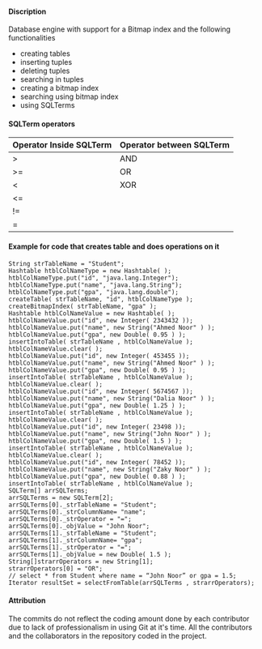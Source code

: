 #### Discription
Database engine with support for a Bitmap index and the following functionalities
- creating tables
- inserting tuples
- deleting tuples
- searching in tuples
- creating a bitmap index
- searching using bitmap index
- using SQLTerms


#### SQLTerm operators

| Operator Inside SQLTerm | Operator between SQLTerm |
|-------------------------|--------------------------|
| >                       | AND                      |
| >=                      | OR                       |
| <                       | XOR                      |
| <=                      |                          |
| !=                      |                          |
| =                       |                          |

#### Example for code that creates table and does operations on it

```
String strTableName = "Student";
Hashtable htblColNameType = new Hashtable( );
htblColNameType.put("id", "java.lang.Integer");
htblColNameType.put("name", "java.lang.String");
htblColNameType.put("gpa", "java.lang.double");
createTable( strTableName, "id", htblColNameType );
createBitmapIndex( strTableName, "gpa" );
Hashtable htblColNameValue = new Hashtable( );
htblColNameValue.put("id", new Integer( 2343432 ));
htblColNameValue.put("name", new String("Ahmed Noor" ) );
htblColNameValue.put("gpa", new Double( 0.95 ) );
insertIntoTable( strTableName , htblColNameValue );
htblColNameValue.clear( );
htblColNameValue.put("id", new Integer( 453455 ));
htblColNameValue.put("name", new String("Ahmed Noor" ) );
htblColNameValue.put("gpa", new Double( 0.95 ) );
insertIntoTable( strTableName , htblColNameValue );
htblColNameValue.clear( );
htblColNameValue.put("id", new Integer( 5674567 ));
htblColNameValue.put("name", new String("Dalia Noor" ) );
htblColNameValue.put("gpa", new Double( 1.25 ) );
insertIntoTable( strTableName , htblColNameValue );
htblColNameValue.clear( );
htblColNameValue.put("id", new Integer( 23498 ));
htblColNameValue.put("name", new String("John Noor" ) );
htblColNameValue.put("gpa", new Double( 1.5 ) );
insertIntoTable( strTableName , htblColNameValue );
htblColNameValue.clear( );
htblColNameValue.put("id", new Integer( 78452 ));
htblColNameValue.put("name", new String("Zaky Noor" ) );
htblColNameValue.put("gpa", new Double( 0.88 ) );
insertIntoTable( strTableName , htblColNameValue );
SQLTerm[] arrSQLTerms;
arrSQLTerms = new SQLTerm[2];
arrSQLTerms[0]._strTableName = "Student";
arrSQLTerms[0]._strColumnName= "name";
arrSQLTerms[0]._strOperator = "=";
arrSQLTerms[0]._objValue = "John Noor";
arrSQLTerms[1]._strTableName = "Student";
arrSQLTerms[1]._strColumnName= "gpa";
arrSQLTerms[1]._strOperator = "=";
arrSQLTerms[1]._objValue = new Double( 1.5 );
String[]strarrOperators = new String[1];
strarrOperators[0] = "OR";
// select * from Student where name = “John Noor” or gpa = 1.5;
Iterator resultSet = selectFromTable(arrSQLTerms , strarrOperators); 
```

#### Attribution
The commits do not reflect the coding amount done by each contributor due to lack of professionalism in using Git at it's time. All the contributors and the collaborators in the repository coded in the project.
